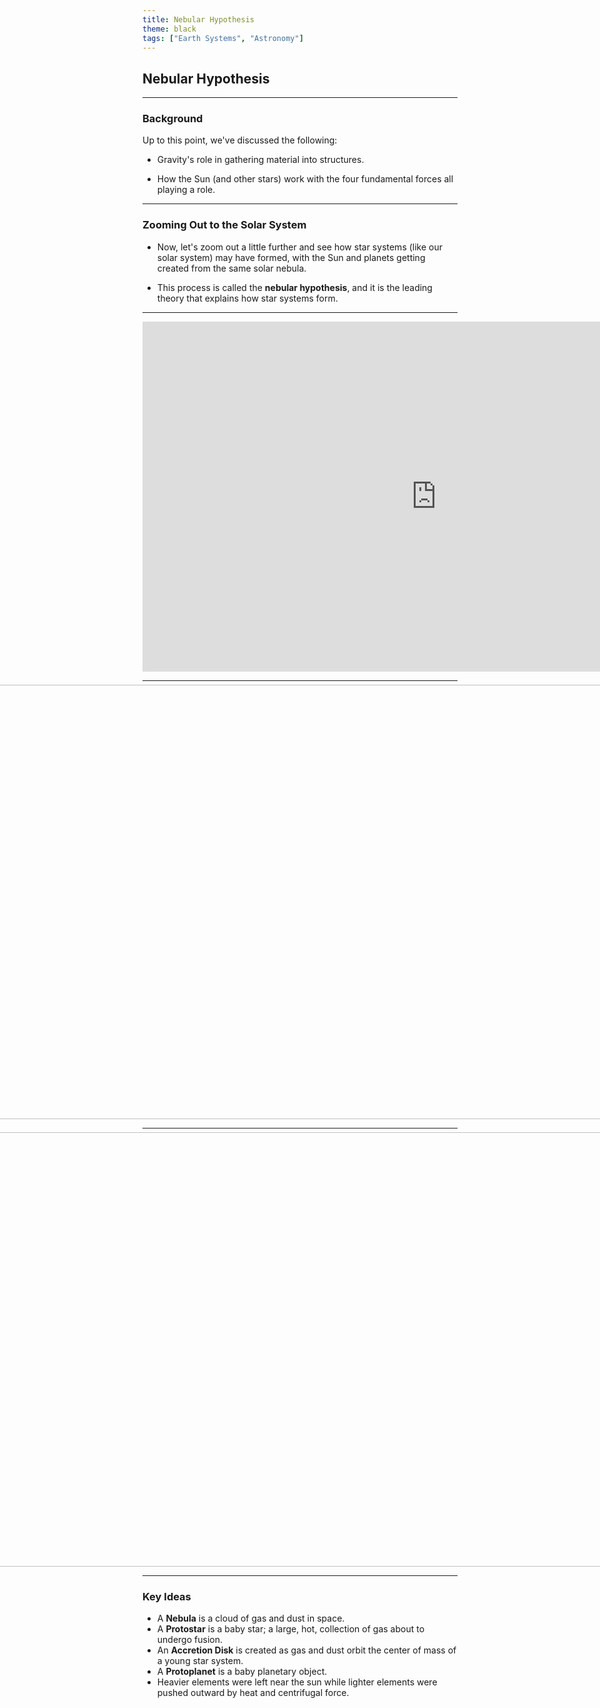 ```yaml
---
title: Nebular Hypothesis
theme: black
tags: ["Earth Systems", "Astronomy"]
---
```


## Nebular Hypothesis

---

### Background

Up to this point, we've discussed the following:

- Gravity's role in gathering material into structures.

- How the Sun (and other stars) work with the four fundamental forces all playing a role.

---

### Zooming Out to the Solar System

- Now, let's zoom out a little further and see how star systems (like our solar system) may have formed, with the Sun and planets getting created from the same solar nebula.

- This process is called the **nebular hypothesis**, and it is the leading theory that explains how star systems form.

---

<iframe width="940" height="560" src="https://www.youtube-nocookie.com/embed/sCkhEu3lYNc?si=hIjSEVouctntlODM" title="YouTube video player" frameborder="0" allow="accelerometer; autoplay; clipboard-write; encrypted-media; gyroscope; picture-in-picture; web-share" referrerpolicy="strict-origin-when-cross-origin" allowfullscreen></iframe>

---

<div style="display:flex;justify-content:center;">
<img src="https://lms.dbuckley.dev/assets/img/nebula.png" width="1235" height="695" style="max-width:none;max-height:none;margin-top:-0.5rem;">
</div>

---

<div style="display:flex;justify-content:center;">
<img src="https://lms.dbuckley.dev/assets/img/matter-dist.png" width="1235" height="695" style="max-width:none;max-height:none;margin-top:-0.5rem;">
</div>

---

### Key Ideas

<ul>
<li class="fragment" data-fragment-index="0">A <b>Nebula</b> is a cloud of gas and dust in space.</li>
<li class="fragment" data-fragment-index="1">A <b>Protostar</b> is a baby star; a large, hot, collection of gas about to undergo fusion.</li>
<li class="fragment" data-fragment-index="2">An <b>Accretion Disk</b> is created as gas and dust orbit the center of mass of a young star system.</li>
<li class="fragment" data-fragment-index="3">A <b>Protoplanet</b> is a baby planetary object.</li>
<li class="fragment" data-fragment-index="4">Heavier elements were left near the sun while lighter elements were pushed outward by heat and centrifugal force.</li>
</ul>
